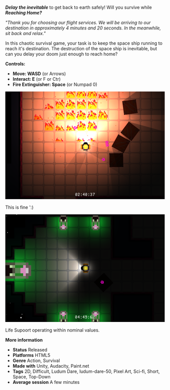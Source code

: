 ***Delay the inevitable*** to get back to earth safely! Will you survive while ***Reaching Home?***

*"Thank you for choosing our flight services. We will be arriving to our destination in approximately 4 minutes and 20 seconds. In the meanwhile, sit back and relax."*

In this chaotic survival game, your task is to keep the space ship running to reach it's destination. The destruction of the space ship is inevitable, but can you delay your doom just enough to reach home?

**Controls:**
- **Move: WASD** (or Arrows)
- **Interact: E** (or F or Ctr)
- **Fire Extinguisher: Space** (or Numpad 0)

![screen-2.png](screen-2.png)

This is fine ':)

![screen-1.png](screen-1.png)

Life Supoort operating within nominal values. 

**More information**
- **Status**	Released
- **Platforms**	HTML5
- **Genre**	Action, Survival
- **Made with**	Unity, Audacity, Paint.net
- **Tags**	2D, Difficult, Ludum Dare, ludum-dare-50, Pixel Art, Sci-fi, Short, Space, Top-Down
- **Average session**	A few minutes
